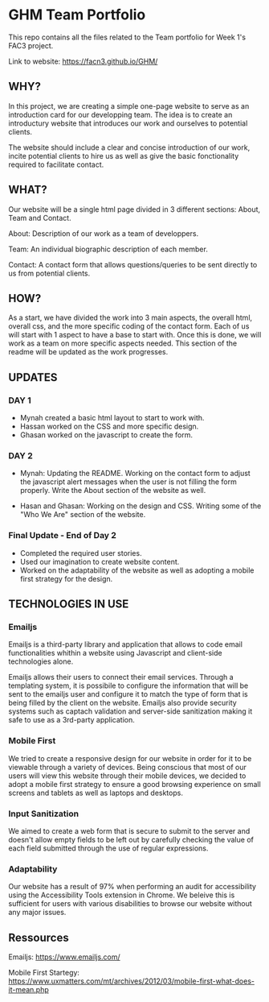 # GHM Team Portfolio

This repo contains all the files related to the Team portfolio for Week 1's FAC3 project.

Link to website:  https://facn3.github.io/GHM/

## WHY?

In this project, we are creating a simple one-page website to serve as an introduction card for our developping team. The idea is to create an introductury website that introduces our work and ourselves to potential clients.

The website should include a clear and concise introduction of our work, incite potential clients to hire us as well as give the basic fonctionality required to facilitate contact.

## WHAT?

Our website will be a single html page divided in 3 different sections: About, Team and Contact. 

About: Description of our work as a team of developpers.

Team: An individual biographic description of each member.

Contact: A contact form that allows questions/queries to be sent directly to us from potential clients.

## HOW?

As a start, we have divided the work into 3 main aspects, the overall html, overall css, and the more specific coding of the contact form. Each of us will start with 1 aspect to have a base to start with. Once this is done, we will work as a team on more specific aspects needed. This section of the readme will be updated as the work progresses.



## UPDATES

### DAY 1

- Mynah created a basic html layout to start to work with. 
- Hassan worked on the CSS and more specific design. 
- Ghasan worked on the javascript to create the form.

### DAY 2

- Mynah: 
      Updating the README. 
      Working on the contact form to adjust the javascript alert messages when the user is not filling the form properly.           Write the About section of the website as well.

- Hasan and Ghasan: 
      Working on the design and CSS. 
      Writing some of the "Who We Are" section of the website.
      
### Final Update - End of Day 2

- Completed the required user stories.
- Used our imagination to create website content.
- Worked on the adaptability of the website as well as adopting a mobile first strategy for the design.


## TECHNOLOGIES IN USE

### Emailjs

Emailjs is a third-party library and application that allows to code email functionalities whithin a website using Javascript and client-side technologies alone. 

Emailjs allows their users to connect their email services. Through a templating system, it is possibile to configure the information that will be sent to the emailjs user and configure it to match the type of form that is being filled by the client on the website. Emailjs also provide security systems such as captach validation and server-side sanitization making it safe to use as a 3rd-party application.

### Mobile First

We tried to create a responsive design for our website in order for it to be viewable through a variety of devices. Being conscious that most of our users will view this website through their mobile devices, we decided to adopt a mobile first strategy to ensure a good browsing experience on small screens and tablets as well as laptops and desktops. 

### Input Sanitization

We aimed to create a web form that is secure to submit to the server and doesn't allow empty fields to be left out by carefully checking the value of each field submitted through the use of regular expressions. 

### Adaptability

Our website has a result of 97% when performing an audit for accessibility using the Accessibility Tools extension in Chrome. We beleive this is sufficient for users with various disabilities to browse our website without any major issues.

## Ressources

Emailjs: https://www.emailjs.com/

Mobile First Startegy: https://www.uxmatters.com/mt/archives/2012/03/mobile-first-what-does-it-mean.php






